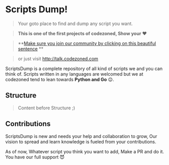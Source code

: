 # Scripts Dump!

> Your goto place to find and dump any script you want.



> **This is one of the first projects of codezoned, Show your :heart:**

> **[Make sure you join our community by clicking on this beautiful sentence](http://talk.codezoned.com) **

> or just visit http://talk.codezoned.com



ScriptsDump is a complete repository of all kind of scripts we and you can think of. Scripts written in any languages are welcomed but we at codezoned tend to lean towards **Python and Go** :wink:.

## Structure

> Content before Structure ;)



## Contributions

ScriptsDump is new and needs your help and collaboration to grow, Our vision to spread and learn knowledge is fueled from your contributions.

As of now, Whatever script you think you want to add, Make a PR and do it. You have our full support :smiling_imp:
